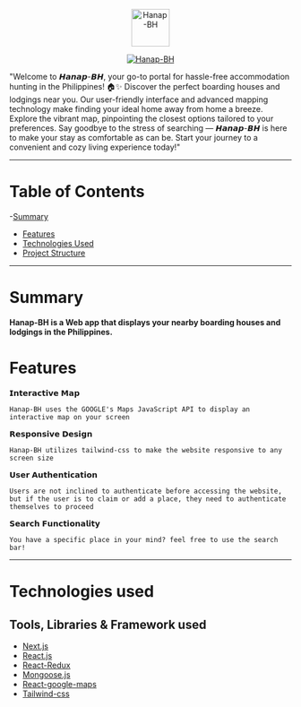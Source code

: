 <p align="center">
<a href="https://hanap-bh.vercel.app/" target="_blank">
<img src="https://github.com/Wilfreno09/Hanap-BH/blob/ce8c61423060c93d5c7a0d9827b2f6a10bdb99a6/public/logo.png" alt="Hanap-BH" style="height:7vw;" /><a/>
<p/>

<p align="center">
<a href="https://hanap-bh.vercel.app/"><img src="https://readme-typing-svg.demolab.com?font=Fira+Code&size=40&duration=1000&pause=1000&color=222222&center=true&vCenter=true&repeat=false&random=false&width=435&lines=%F0%9D%99%83%F0%9D%99%96%F0%9D%99%A3%F0%9D%99%96%F0%9D%99%A5-%F0%9D%98%BD%F0%9D%99%83" alt="Hanap-BH" /></a>
<p/>

 
 <p>
 "Welcome to 𝙃𝙖𝙣𝙖𝙥-𝘽𝙃, your go-to portal for hassle-free accommodation hunting in the Philippines! 🏠✨ Discover the perfect boarding houses and lodgings near you. Our user-friendly interface and advanced mapping technology make finding your ideal home away from home a breeze. Explore the vibrant map, pinpointing the closest options tailored to your preferences. Say goodbye to the stress of searching — 𝙃𝙖𝙣𝙖𝙥-𝘽𝙃 is here to make your stay as comfortable as can be. Start your journey to a convenient and cozy living experience today!"
 <p/>  
  
<hr/>

# Table of Contents
-[Summary](#summary)
- [Features](#features)
- [Technologies Used](#technologies-used)
- [Project Structure](#project-structure)
<hr/>

# Summary
 **Hanap-BH is a Web app that displays your nearby boarding houses and lodgings in the Philippines.**



# Features
  𝗜𝗻𝘁𝗲𝗿𝗮𝗰𝘁𝗶𝘃𝗲 𝗠𝗮𝗽

  
  `` Hanap-BH uses the GOOGLE's Maps JavaScript API to display an interactive map on your screen ``

  
   𝗥𝗲𝘀𝗽𝗼𝗻𝘀𝗶𝘃𝗲 𝗗𝗲𝘀𝗶𝗴𝗻

   
  `` Hanap-BH utilizes tailwind-css to make the website responsive to any screen size ``

  
   𝗨𝘀𝗲𝗿 𝗔𝘂𝘁𝗵𝗲𝗻𝘁𝗶𝗰𝗮𝘁𝗶𝗼𝗻

   
  `` Users are not inclined to authenticate before accessing the website, but if the user is to claim or add a place, they need to authenticate themselves to proceed ``

  
  𝗦𝗲𝗮𝗿𝗰𝗵 𝗙𝘂𝗻𝗰𝘁𝗶𝗼𝗻𝗮𝗹𝗶𝘁𝘆

  
  `` You have a specific place in your mind? feel free to use the search bar! ``

<hr/>


# Technologies used

## Tools, Libraries & Framework used

- [Next.js](https://nextjs.org/)
 - [React.js](https://react.dev/)
 - [React-Redux](https://react-redux.js.org/)
 - [Mongoose.js](https://mongoosejs.com/)
 - [React-google-maps](https://github.com/visgl/react-google-maps)
 - [Tailwind-css](https://tailwindcss.com/)


   
